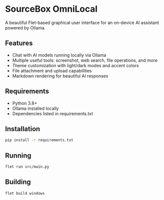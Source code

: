 # SourceBox OmniLocal

A beautiful Flet-based graphical user interface for an on-device AI assistant powered by Ollama.

## Features

- Chat with AI models running locally via Ollama
- Multiple useful tools: screenshot, web search, file operations, and more
- Theme customization with light/dark modes and accent colors
- File attachment and upload capabilities
- Markdown rendering for beautiful AI responses

## Requirements

- Python 3.8+
- Ollama installed locally
- Dependencies listed in requirements.txt

## Installation

```bash
pip install -r requirements.txt
```

## Running

```bash
flet run src/main.py
```

## Building

```bash
flet build windows
```
